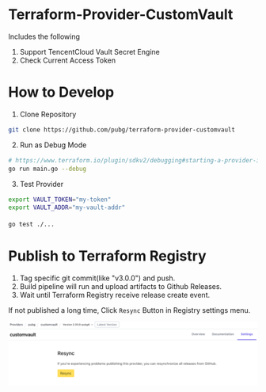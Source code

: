 # Terraform-Provider-CustomVault

Includes the following
1. Support TencentCloud Vault Secret Engine
2. Check Current Access Token

# How to Develop

1. Clone Repository

```bash
git clone https://github.com/pubg/terraform-provider-customvault
```

2. Run as Debug Mode
```bash
# https://www.terraform.io/plugin/sdkv2/debugging#starting-a-provider-in-debug-mode
go run main.go --debug
```

3. Test Provider
```bash
export VAULT_TOKEN="my-token"
export VAULT_ADDR="my-vault-addr"

go test ./...
```

# Publish to Terraform Registry

1. Tag specific git commit(like "v3.0.0") and push.
2. Build pipeline will run and upload artifacts to Github Releases.
3. Wait until Terraform Registry receive release create event.

If not published a long time, Click `Resync` Button in Registry settings menu.

![SettingsPage](./resync.png)

